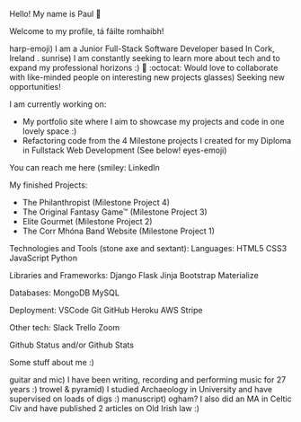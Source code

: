 Hello! My name is Paul :wave:

Welcome to my profile, tá fáilte romhaibh!

harp-emoji) I am a Junior Full-Stack Software Developer based In Cork, Ireland .
sunrise) I am constantly seeking to learn more about tech and to expand my professional horizons :)
:handshake: :octocat: Would love to collaborate with like-minded people on interesting new projects
glasses) Seeking new opportunities!


I am currently working on:
- My portfolio site where I aim to showcase my projects and code in one lovely space :) 
- Refactoring code from the 4 Milestone projects I created for my Diploma in Fullstack Web Development (See below! eyes-emoji)

You can reach me here (smiley:
LinkedIn

My finished Projects:
- The Philanthropist (Milestone Project 4)
- The Original Fantasy Game&trade; (Milestone Project 3)
- Elite Gourmet (Milestone Project 2)
- The Corr Mhóna Band Website (Milestone Project 1)

Technologies and Tools (stone axe and sextant):
Languages:
HTML5 CSS3 JavaScript Python

Libraries and Frameworks:
Django Flask Jinja Bootstrap Materialize

Databases:
MongoDB MySQL

Deployment:
VSCode Git GitHub Heroku AWS Stripe

Other tech:
Slack Trello Zoom

Github Status and/or Github Stats

Some stuff about me :)

guitar and mic) I have been writing, recording and performing music for 27 years :)
trowel & pyramid) I studied Archaeology in University and have supervised on loads of digs :)
manuscript) ogham? I also did an MA in Celtic Civ and have published 2 articles on Old Irish law :)